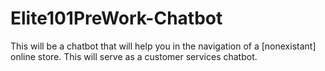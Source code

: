 # Elite101PreWork-Chatbot
This will be a chatbot that will help you in the navigation of a [nonexistant] online store. This will serve as a customer services chatbot.
